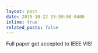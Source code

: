 ```yaml
---
layout: post
date: 2015-10-22 15:59:00-0400
inline: true
related_posts: false
---
```


Full paper got accepted to IEEE VIS!
